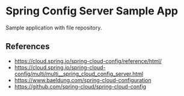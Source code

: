 # Spring Config Server Sample App

Sample application with file repository.

## References
- https://cloud.spring.io/spring-cloud-config/reference/html/
- https://cloud.spring.io/spring-cloud-config/multi/multi__spring_cloud_config_server.html
- https://www.baeldung.com/spring-cloud-configuration
- https://github.com/spring-cloud/spring-cloud-config
